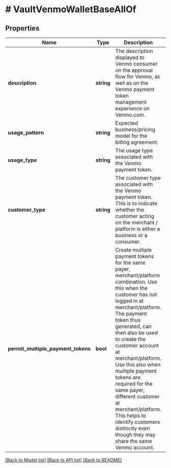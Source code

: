 # # VaultVenmoWalletBaseAllOf

## Properties

Name | Type | Description | Notes
------------ | ------------- | ------------- | -------------
**description** | **string** | The description displayed to Venmo consumer on the approval flow for Venmo, as well as on the Venmo payment token management experience on Venmo.com. | [optional]
**usage_pattern** | **string** | Expected business/pricing model for the billing agreement. | [optional]
**usage_type** | **string** | The usage type associated with the Venmo payment token. | [optional]
**customer_type** | **string** | The customer type associated with the Venmo payment token. This is to indicate whether the customer acting on the merchant / platform is either a business or a consumer. | [optional] [default to 'CONSUMER']
**permit_multiple_payment_tokens** | **bool** | Create multiple payment tokens for the same payer, merchant/platform combination. Use this when the customer has not logged in at merchant/platform. The payment token thus generated, can then also be used to create the customer account at merchant/platform. Use this also when multiple payment tokens are required for the same payer, different customer at merchant/platform. This helps to identify customers distinctly even though they may share the same Venmo account. | [optional] [default to false]

[[Back to Model list]](../../README.md#models) [[Back to API list]](../../README.md#endpoints) [[Back to README]](../../README.md)
